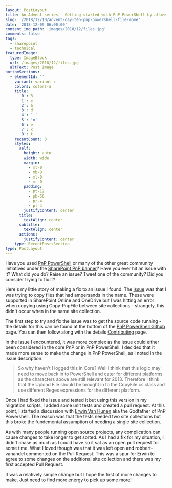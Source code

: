 ```yaml
---
layout: PostLayout
title: An Advent series - Getting started with PnP PowerShell by allowing file move across site collections
slug: '/2018/12/10/advent-day-ten-pnp-powershell-file-move'
date: '2018-12-09 06:00:00'
content_img_path: 'images/2018/12/files.jpg'
comments: false
tags:
  - sharepoint
  - technical
featuredImage:
  type: ImageBlock
  url: /images/2018/12/files.jpg
  altText: Post Image
bottomSections:
  - elementId: ''
    variant: variant-c
    colors: colors-a
    title:
      '0': R
      '1': e
      '2': a
      '3': d
      '4': ' '
      '5': 'n'
      '6': e
      '7': x
      '8': t
    recentCount: 3
    styles:
      self:
        height: auto
        width: wide
        margin:
          - mt-0
          - mb-0
          - ml-0
          - mr-0
        padding:
          - pt-12
          - pb-56
          - pr-4
          - pl-4
        justifyContent: center
      title:
        textAlign: center
      subtitle:
        textAlign: center
      actions:
        justifyContent: center
    type: RecentPostsSection
type: PostLayout
---
```


Have you used [PnP PowerShell](https://github.com/SharePoint/PnP-PowerShell) or many of the other great community initiatives under the [SharePoint PnP banner](https://docs.microsoft.com/en-us/sharepoint/dev/community/community)? Have you ever hit an issue with it? What did you do? Raise an issue? Tweet one of the community? Did you consider trying to fix it?

Here's my little story of making a fix to an issue I found. The [issue](https://github.com/SharePoint/PnP-PowerShell/issues/1051) was that I was trying to copy files that had ampersands in the name. These were supported in SharePoint Online and OneDrive but I was hitting an error when copying using Copy-PnpFile between site collections - strangely, this didn't occur when in the same site collection.

The first step to try and fix the issue was to get the source code running - the details for this can be found at the bottom of the [PnP PowerShell Github](https://github.com/SharePoint/PnP-PowerShell) page. You can then follow along with the details [Contributing](https://github.com/SharePoint/PnP-PowerShell/blob/master/CONTRIBUTING.md) page.

In the issue I encountered, it was more complex as the issue could either been considered in the core PnP or in PnP PowerShell. I decided that it made more sense to make the change in PnP PowerShell, as I noted in the issue description:

> So why haven't I logged this in Core? Well I think that this logic may need to move back in to PowerShell and cater for different platforms as the characters above are still relevant for 2013. Therefore I think that the Upload File should be brought in to the CopyFile.cs class and use different Regex expressions for the different platform.

Once I had fixed the issue and tested it but using this version in my migration scripts, I added some unit tests and created a pull request. At this point, I started a discussion with [Erwin Van Hunen](https://twitter.com/erwinvanhunen) aka the Godfather of PnP Powershell. The reason was that the tests needed two site collections but this broke the fundemental assumption of needing a single site collection.

As with many people running open source projects, any complication can cause changes to take longer to get sorted. As I had a fix for my situation, I didn't chase as much as I could have so it sat as an open pull request for some time. What I loved though was that it was left open and robbert-vanandel commented on the Pull Request. This was a spur for Erwin to agree to some changes on the additional site collection and there was my first accepted Pull Request.

It was a relatively simple change but I hope the first of more changes to make. Just need to find more energy to pick up some more!
